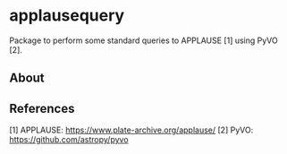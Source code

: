 # applausequery
Package to perform some standard queries to APPLAUSE [1] using PyVO [2].

## About

## References
[1] APPLAUSE: https://www.plate-archive.org/applause/
[2] PyVO: https://github.com/astropy/pyvo
